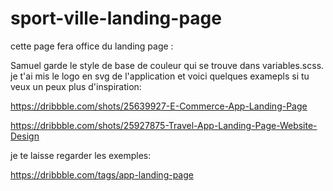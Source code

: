 # sport-ville-landing-page

cette page fera office du landing page :

Samuel garde le style de base de couleur qui se trouve dans variables.scss.
je t'ai mis le logo en svg de l'application et voici quelques examepls si tu veux un peux plus d'inspiration:

https://dribbble.com/shots/25639927-E-Commerce-App-Landing-Page

https://dribbble.com/shots/25927875-Travel-App-Landing-Page-Website-Design

je te laisse regarder les exemples:

https://dribbble.com/tags/app-landing-page